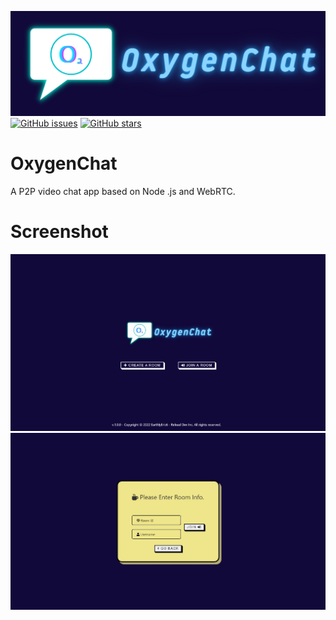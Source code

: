 ![enter image description here](https://raw.githubusercontent.com/EarthlyEric/OxygenChat/main/.github/img/OxygenChat_Banner.png)
[![GitHub issues](https://img.shields.io/github/issues/EarthlyEric/OxygenChat)](https://github.com/EarthlyEric/OxygenChat/issues) [![GitHub stars](https://img.shields.io/github/stars/EarthlyEric/OxygenChat?label=Github%20Stars&style=plastic)](https://github.com/EarthlyEric/OxygenChat/stargazers)
# OxygenChat
A P2P video chat app based on Node .js and WebRTC.

# Screenshot
![The Home Page](https://raw.githubusercontent.com/EarthlyEric/OxygenChat/main/.github/img/index.jpeg)![enter image description here](https://raw.githubusercontent.com/EarthlyEric/OxygenChat/main/.github/img/join.jpeg)
